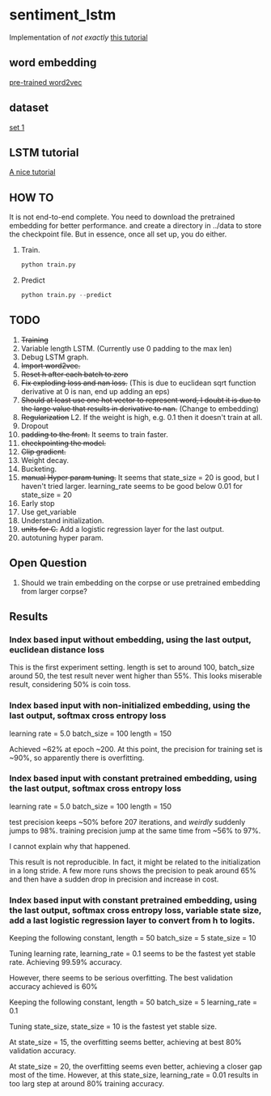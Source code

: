 # sentiment_lstm
Implementation of _not exactly_ [this tutorial](http://deeplearning.net/tutorial/lstm.html)

## word embedding
[pre-trained word2vec](https://code.google.com/archive/p/word2vec/)

## dataset
[set 1](https://archive.ics.uci.edu/ml/)

## LSTM tutorial
[A nice tutorial](http://colah.github.io/posts/2015-08-Understanding-LSTMs/)

## HOW TO
It is not end-to-end complete. You need to download the pretrained embedding for better performance. and create a directory in ../data to store the checkpoint file. But in essence, once all set up, you do either.

1. Train.

   ```python
   python train.py
   ```

2. Predict

   ```python
   python train.py --predict
   ```

###

## TODO
1. ~~Training~~
2. Variable length LSTM. (Currently use 0 padding to the max len)
3. Debug LSTM graph.
4. ~~Import word2vec.~~
5. ~~Reset h after each batch to zero~~
6. ~~Fix exploding loss and nan loss.~~ (This is due to euclidean sqrt function derivative at 0 is nan, end up adding an eps)
7. ~~Should at least use one hot vector to represent word, I doubt it is due to the large value that results in derivative to nan.~~ (Change to embedding)
8. ~~Regularization~~ L2. If the weight is high, e.g. 0.1 then it doesn't train at all.
9. Dropout
10. ~~padding to the front.~~ It seems to train faster.
11. ~~checkpointing the model.~~
12. ~~Clip gradient.~~
13. Weight decay.
14. Bucketing.
15. ~~manual Hyper param tuning.~~ It seems that state_size = 20 is good, but I haven't tried larger. learning_rate seems to be good below 0.01 for state_size = 20
16. Early stop
17. Use get_variable
18. Understand initialization.
19. ~~units for C.~~ Add a logistic regression layer for the last output.
20. autotuning hyper param.

## Open Question
1. Should we train embedding on the corpse or use pretrained embedding from larger corpse?

## Results
### Index based input without embedding, using the last output, euclidean distance loss
This is the first experiment setting. length is set to around 100, batch_size around 50, the test result never went higher than 55%. This looks miserable result, considering 50% is coin toss.

### Index based input with non-initialized embedding, using the last output, softmax cross entropy loss
learning rate = 5.0
batch_size = 100
length = 150

Achieved ~62% at epoch ~200. At this point, the precision for training set is ~90%, so apparently there is overfitting.

### Index based input with constant pretrained embedding, using the last output, softmax cross entropy loss
learning rate = 5.0
batch_size = 100
length = 150

test precision keeps ~50% before 207 iterations, and *weirdly* suddenly jumps to 98%.
training precision jump at the same time from ~56% to 97%.

I cannot explain why that happened.

This result is not reproducible. In fact, it might be related to the initialization in a long stride. A few more runs shows the precision to peak around 65% and then have a sudden drop in precision and increase in cost.

### Index based input with constant pretrained embedding, using the last output, softmax cross entropy loss, variable state size, add a last logistic regression layer to convert from h to logits.
Keeping the following constant,
length = 50
batch_size = 5
state_size = 10

Tuning learning rate,
learning_rate = 0.1 seems to be the fastest yet stable rate. Achieving 99.59% accuracy.

However, there seems to be serious overfitting. The best validation accuracy achieved is 60%

Keeping the following constant,
length = 50
batch_size = 5
learning_rate = 0.1

Tuning state_size,
state_size = 10 is the fastest yet stable size.

At state_size = 15, the overfitting seems better, achieving at best 80% validation accuracy.

At state_size = 20, the overfitting seems even better, achieving a closer gap most of the time. However, at this state_size, learning_rate = 0.01 results in too larg step at around 80% training accuracy.